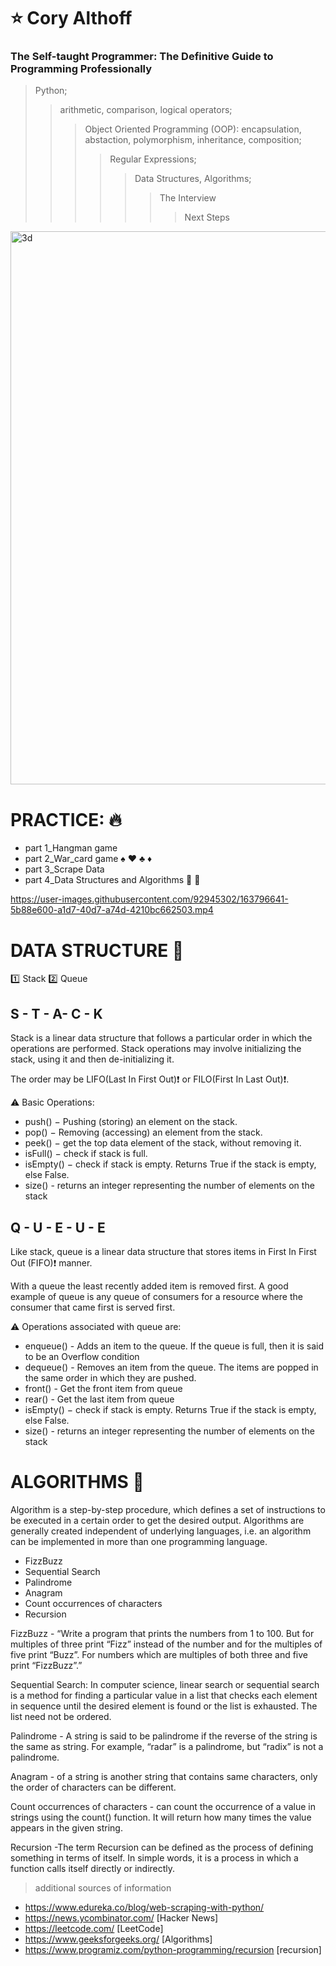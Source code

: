 # :star: Cory Althoff
### The Self-taught Programmer: The Definitive Guide to Programming Professionally

> Python;
>> arithmetic, comparison, logical operators; 
>>> Object Oriented Programming (OOP): encapsulation, abstaction, polymorphism, inheritance, composition;
>>>> Regular Expressions;
>>>>> Data Structures, Algorithms;
>>>>>> The Interview
>>>>>>> Next Steps

<img width="885" alt="3d" src="https://user-images.githubusercontent.com/92945302/163804813-29452162-7db0-4136-809b-b16b2b049c0b.png">

# PRACTICE: :fire:
+ part 1_Hangman game
+ part 2_War_card game :spades: :hearts: :clubs: :diamonds:
+ part 3_Scrape Data
+ part 4_Data Structures and Algorithms :beer: :beers:


https://user-images.githubusercontent.com/92945302/163796641-5b88e600-a1d7-40d7-a74d-4210bc662503.mp4

# DATA STRUCTURE  :pushpin:
:one: Stack
:two: Queue

## S - T - A- C - K

Stack is a linear data structure that follows a particular order in which the operations are performed. Stack operations may involve initializing the stack, using it and then de-initializing it. 

The order may be LIFO(Last In First Out):heavy_exclamation_mark: or FILO(First In Last Out):heavy_exclamation_mark:.

:warning: Basic Operations: 
 - push() − Pushing (storing) an element on the stack.
 - pop() − Removing (accessing) an element from the stack.
 - peek() − get the top data element of the stack, without removing it.
 - isFull() − check if stack is full.
 - isEmpty() − check if stack is empty. Returns True if the stack is empty, else False.
 - size() - returns an integer representing the number of elements on the stack

## Q - U - E - U - E

Like stack, queue is a linear data structure that stores items in First In First Out (FIFO):heavy_exclamation_mark: manner. 

With a queue the least recently added item is removed first. A good example of queue is any queue of consumers for a resource where the consumer that came first is served first.

:warning: Operations associated with queue are: 
 - enqueue() -  Adds an item to the queue. If the queue is full, then it is said to be an Overflow condition
 - dequeue() -  Removes an item from the queue. The items are popped in the same order in which they are pushed.
 - front() -  Get the front item from queue 
 - rear() -  Get the last item from queue 
 - isEmpty() − check if stack is empty. Returns True if the stack is empty, else False.
 - size() - returns an integer representing the number of elements on the stack

# ALGORITHMS  :pushpin:

Algorithm is a step-by-step procedure, which defines a set of instructions to be executed in a certain order to get the desired output. Algorithms are generally created independent of underlying languages, i.e. an algorithm can be implemented in more than one programming language.

 - FizzBuzz
 - Sequential Search
 - Palindrome
 - Anagram
 - Count occurrences of characters
 - Recursion 

FizzBuzz - “Write a program that prints the numbers from 1 to 100. But for multiples of three print “Fizz” instead of the number and for the multiples of five print “Buzz”. For numbers which are multiples of both three and five print “FizzBuzz”.”

Sequential Search: In computer science, linear search or sequential search is a method for finding a particular value in a list that checks each element in sequence until the desired element is found or the list is exhausted. The list need not be ordered.

Palindrome - A string is said to be palindrome if the reverse of the string is the same as string. For example, “radar” is a palindrome, but “radix” is not a palindrome.

Anagram - of a string is another string that contains same characters, only the order of characters can be different.

Count occurrences of characters - can count the occurrence of a value in strings using the count() function. It will return how many times the value appears in the given string.

Recursion  -The term Recursion can be defined as the process of defining something in terms of itself. In simple words, it is a process in which a function calls itself directly or indirectly.
 

> additional sources of information
- https://www.edureka.co/blog/web-scraping-with-python/
- https://news.ycombinator.com/     [Hacker News]
- https://leetcode.com/             [LeetCode]
- https://www.geeksforgeeks.org/    [Algorithms]
- https://www.programiz.com/python-programming/recursion  [recursion]
